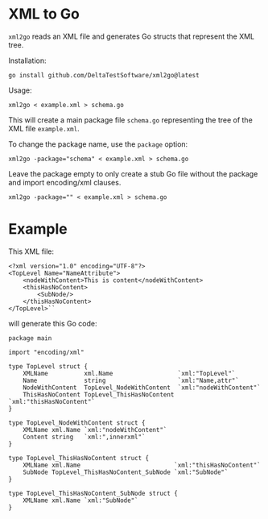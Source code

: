 XML to Go
=========

`xml2go` reads an XML file and generates Go structs that represent the XML
tree.

Installation:

    go install github.com/DeltaTestSoftware/xml2go@latest

Usage:

    xml2go < example.xml > schema.go

This will create a main package file `schema.go` representing the tree of the
XML file `example.xml`.

To change the package name, use the `package` option:

    xml2go -package="schema" < example.xml > schema.go

Leave the package empty to only create a stub Go file without the package and
import encoding/xml clauses.

    xml2go -package="" < example.xml > schema.go

Example
=======

This XML file:

```
<?xml version="1.0" encoding="UTF-8"?>
<TopLevel Name="NameAttribute">
	<nodeWithContent>This is content</nodeWithContent>
	<thisHasNoContent>
		<SubNode/>
	</thisHasNoContent>
</TopLevel>``
```

will generate this Go code:

```
package main

import "encoding/xml"

type TopLevel struct {
	XMLName          xml.Name                  `xml:"TopLevel"`
	Name             string                    `xml:"Name,attr"`
	NodeWithContent  TopLevel_NodeWithContent  `xml:"nodeWithContent"`
	ThisHasNoContent TopLevel_ThisHasNoContent `xml:"thisHasNoContent"`
}

type TopLevel_NodeWithContent struct {
	XMLName xml.Name `xml:"nodeWithContent"`
	Content string   `xml:",innerxml"`
}

type TopLevel_ThisHasNoContent struct {
	XMLName xml.Name                          `xml:"thisHasNoContent"`
	SubNode TopLevel_ThisHasNoContent_SubNode `xml:"SubNode"`
}

type TopLevel_ThisHasNoContent_SubNode struct {
	XMLName xml.Name `xml:"SubNode"`
}
```
